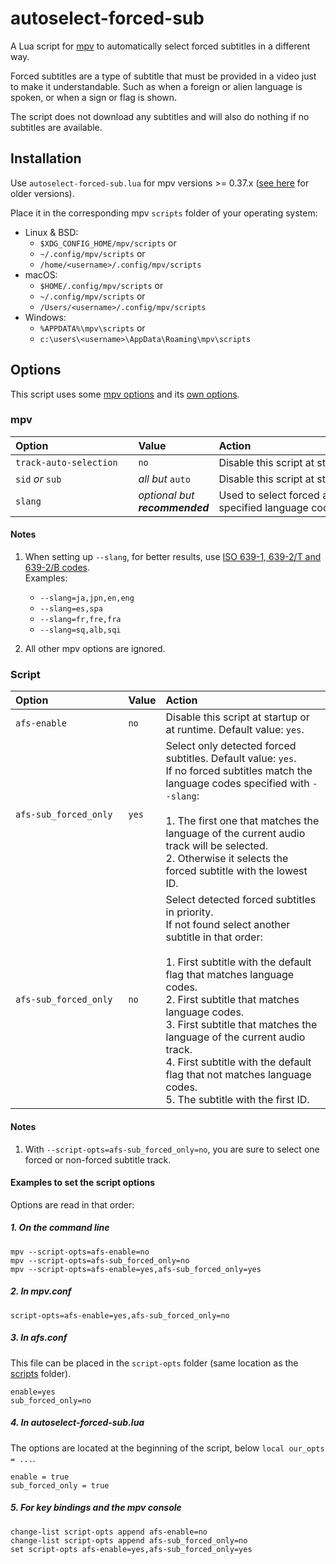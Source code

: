 # autoselect-forced-sub

A Lua script for [mpv](https://mpv.io) to automatically select forced subtitles in a different way.

Forced subtitles are a type of subtitle that must be provided in a video just to make it understandable. Such as when a foreign or alien language is spoken, or when a sign or flag is shown.

The script does not download any subtitles and will also do nothing if no subtitles are available.

## Installation

Use `autoselect-forced-sub.lua` for mpv versions >= 0.37.x ([see here](https://github.com/pierretom/autoselect-forced-sub/tree/mpv-0.36.x) for older versions).

Place it in the corresponding mpv `scripts` folder of your operating system:
* Linux & BSD:
  - `$XDG_CONFIG_HOME/mpv/scripts` or
  - `~/.config/mpv/scripts` or
  - `/home/<username>/.config/mpv/scripts`
* macOS:
  - `$HOME/.config/mpv/scripts` or
  - `~/.config/mpv/scripts` or
  - `/Users/<username>/.config/mpv/scripts`
* Windows:
  - `%APPDATA%\mpv\scripts` or
  - `c:\users\<username>\AppData\Roaming\mpv\scripts`

## Options

This script uses some [mpv options](#mpv) and its [own options](#script).

### mpv

| Option&emsp;&emsp;&emsp;&emsp;&emsp;&emsp;&emsp;&emsp; | Value | Action&emsp;&emsp;&emsp;&emsp;&emsp;&emsp;&emsp;&emsp;&emsp;&emsp;&emsp;&emsp;&emsp;&emsp;&emsp;&emsp;&emsp;&emsp;&emsp;&emsp;&emsp;&emsp;&emsp;&emsp;&emsp; |
| :------------------------- | :--------------- | :-------------------------------------------- |
| `track-auto-selection`     | `no`             | Disable this script at startup or at runtime. |
| `sid` *or* `sub`           | *all but* `auto` | Disable this script at startup only.          |
| `slang`                    | *optional but __recommended__* | Used to select forced and non-forced subs with the specified language codes. |

#### Notes

1. When setting up `--slang`, for better results, use [ISO 639-1, 639-2/T and 639-2/B codes](https://en.wikipedia.org/wiki/List_of_ISO_639-1_codes).<br />
Examples:
   * `--slang=ja,jpn,en,eng`
   * `--slang=es,spa`
   * `--slang=fr,fre,fra`
   * `--slang=sq,alb,sqi`

2. All other mpv options are ignored.

### Script

| Option&emsp;&emsp;&emsp;&emsp;&emsp;&emsp;&emsp; | Value | Action |
| :--------------------- | :--------------- | :-------------------------------------------- |
| `afs-enable`           | `no`             | Disable this script at startup or at runtime. Default value: `yes`.|
| `afs-sub_forced_only`  | `yes`            | Select only detected forced subtitles. Default value: `yes`.<br />If no forced subtitles match the language codes specified with `--slang`:<br /><br />1. The first one that matches the language of the current audio track will be selected.<br />2. Otherwise it selects the forced subtitle with the lowest ID. |
| `afs-sub_forced_only`  | `no `            | Select detected forced subtitles in priority.<br />If not found select another subtitle in that order:<br /><br />1. First subtitle with the default flag that matches language codes.<br />2. First subtitle that matches language codes.<br />3. First subtitle that matches the language of the current audio track.<br />4. First subtitle with the default flag that not matches language codes.<br />5. The subtitle with the first ID. |

#### Notes

1. With `--script-opts=afs-sub_forced_only=no`, you are sure to select one forced or non-forced subtitle track.

#### Examples to set the script options

Options are read in that order:

##### 1. On the command line

```
mpv --script-opts=afs-enable=no
mpv --script-opts=afs-sub_forced_only=no
mpv --script-opts=afs-enable=yes,afs-sub_forced_only=yes
```

##### 2. In mpv.conf

```
script-opts=afs-enable=yes,afs-sub_forced_only=no
```

##### 3. In afs.conf

This file can be placed in the `script-opts` folder (same location as the [scripts](#installation) folder).

```
enable=yes
sub_forced_only=no
```

##### 4. In autoselect-forced-sub.lua

The options are located at the beginning of the script, below `local our_opts = ...`.

```
enable = true
sub_forced_only = true
```

##### 5. For key bindings and the mpv console

```
change-list script-opts append afs-enable=no
change-list script-opts append afs-sub_forced_only=no
set script-opts afs-enable=yes,afs-sub_forced_only=yes
```
